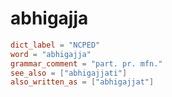 # abhigajja

``` toml
dict_label = "NCPED"
word = "abhigajja"
grammar_comment = "part. pr. mfn."
see_also = ["abhigajjati"]
also_written_as = ["abhigajjat"]
```

